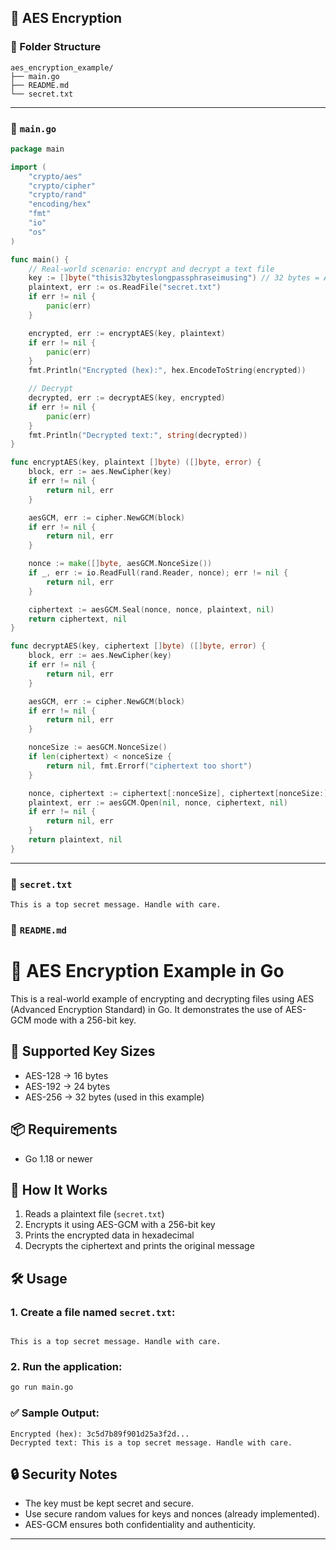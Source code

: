 ## 🔐 AES Encryption

### 📁 Folder Structure

```
aes_encryption_example/
├── main.go
├── README.md
└── secret.txt
```

---

### 📄 `main.go`

```go
package main

import (
	"crypto/aes"
	"crypto/cipher"
	"crypto/rand"
	"encoding/hex"
	"fmt"
	"io"
	"os"
)

func main() {
	// Real-world scenario: encrypt and decrypt a text file
	key := []byte("thisis32byteslongpassphraseimusing") // 32 bytes = AES-256
	plaintext, err := os.ReadFile("secret.txt")
	if err != nil {
		panic(err)
	}

	encrypted, err := encryptAES(key, plaintext)
	if err != nil {
		panic(err)
	}
	fmt.Println("Encrypted (hex):", hex.EncodeToString(encrypted))

	// Decrypt
	decrypted, err := decryptAES(key, encrypted)
	if err != nil {
		panic(err)
	}
	fmt.Println("Decrypted text:", string(decrypted))
}

func encryptAES(key, plaintext []byte) ([]byte, error) {
	block, err := aes.NewCipher(key)
	if err != nil {
		return nil, err
	}

	aesGCM, err := cipher.NewGCM(block)
	if err != nil {
		return nil, err
	}

	nonce := make([]byte, aesGCM.NonceSize())
	if _, err := io.ReadFull(rand.Reader, nonce); err != nil {
		return nil, err
	}

	ciphertext := aesGCM.Seal(nonce, nonce, plaintext, nil)
	return ciphertext, nil
}

func decryptAES(key, ciphertext []byte) ([]byte, error) {
	block, err := aes.NewCipher(key)
	if err != nil {
		return nil, err
	}

	aesGCM, err := cipher.NewGCM(block)
	if err != nil {
		return nil, err
	}

	nonceSize := aesGCM.NonceSize()
	if len(ciphertext) < nonceSize {
		return nil, fmt.Errorf("ciphertext too short")
	}

	nonce, ciphertext := ciphertext[:nonceSize], ciphertext[nonceSize:]
	plaintext, err := aesGCM.Open(nil, nonce, ciphertext, nil)
	if err != nil {
		return nil, err
	}
	return plaintext, nil
}
```

---

### 📄 `secret.txt`

```
This is a top secret message. Handle with care.
```

### 📄 `README.md`

# 🔐 AES Encryption Example in Go

This is a real-world example of encrypting and decrypting files using AES (Advanced Encryption Standard) in Go. It demonstrates the use of AES-GCM mode with a 256-bit key.

## 🔧 Supported Key Sizes

- AES-128 → 16 bytes
- AES-192 → 24 bytes
- AES-256 → 32 bytes (used in this example)

## 📦 Requirements

- Go 1.18 or newer

## 📂 How It Works

1. Reads a plaintext file (`secret.txt`)
2. Encrypts it using AES-GCM with a 256-bit key
3. Prints the encrypted data in hexadecimal
4. Decrypts the ciphertext and prints the original message

## 🛠 Usage

### 1. Create a file named `secret.txt`:

```

This is a top secret message. Handle with care.

```

### 2. Run the application:

```bash
go run main.go
```

### ✅ Sample Output:

```
Encrypted (hex): 3c5d7b89f901d25a3f2d...
Decrypted text: This is a top secret message. Handle with care.
```

## 🔒 Security Notes

- The key must be kept secret and secure.
- Use secure random values for keys and nonces (already implemented).
- AES-GCM ensures both confidentiality and authenticity.

---
